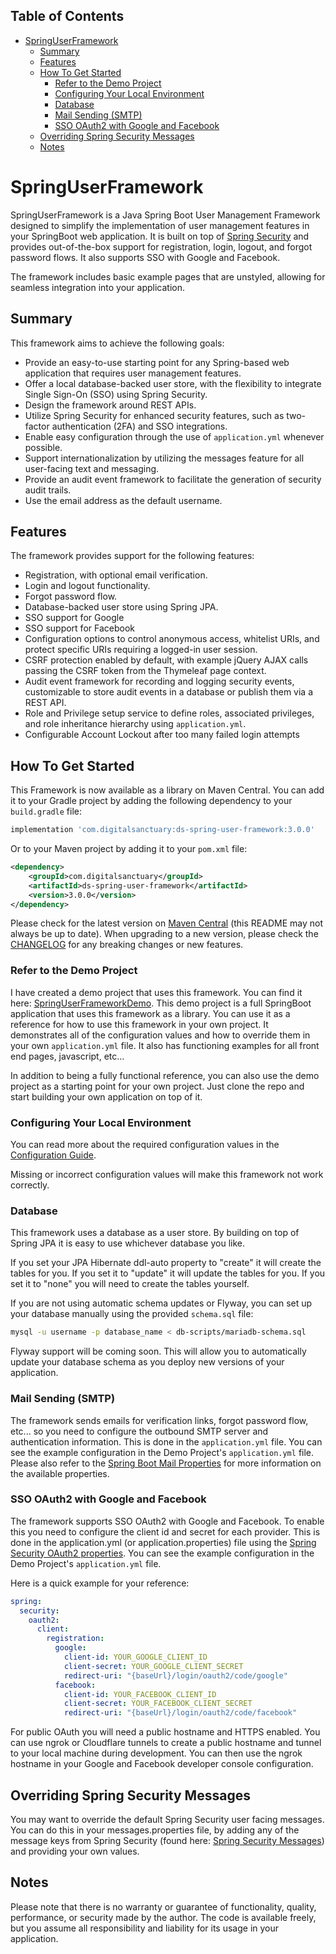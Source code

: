 ## Table of Contents
- [SpringUserFramework](#springuserframework)
  - [Summary](#summary)
  - [Features](#features)
  - [How To Get Started](#how-to-get-started)
    - [Refer to the Demo Project](#refer-to-the-demo-project)
    - [Configuring Your Local Environment](#configuring-your-local-environment)
    - [Database](#database)
    - [Mail Sending (SMTP)](#mail-sending-smtp)
    - [SSO OAuth2 with Google and Facebook](#sso-oauth2-with-google-and-facebook)
  - [Overriding Spring Security Messages](#overriding-spring-security-messages)
  - [Notes](#notes)


# SpringUserFramework



SpringUserFramework is a Java Spring Boot User Management Framework designed to simplify the implementation of user management features in your SpringBoot web application. It is built on top of [Spring Security](https://spring.io/projects/spring-security) and provides out-of-the-box support for registration, login, logout, and forgot password flows. It also supports SSO with Google and Facebook.

The framework includes basic example pages that are unstyled, allowing for seamless integration into your application.

## Summary

This framework aims to achieve the following goals:
- Provide an easy-to-use starting point for any Spring-based web application that requires user management features.
- Offer a local database-backed user store, with the flexibility to integrate Single Sign-On (SSO) using Spring Security.
- Design the framework around REST APIs.
- Utilize Spring Security for enhanced security features, such as two-factor authentication (2FA) and SSO integrations.
- Enable easy configuration through the use of `application.yml` whenever possible.
- Support internationalization by utilizing the messages feature for all user-facing text and messaging.
- Provide an audit event framework to facilitate the generation of security audit trails.
- Use the email address as the default username.

## Features

The framework provides support for the following features:
- Registration, with optional email verification.
- Login and logout functionality.
- Forgot password flow.
- Database-backed user store using Spring JPA.
- SSO support for Google
- SSO support for Facebook
- Configuration options to control anonymous access, whitelist URIs, and protect specific URIs requiring a logged-in user session.
- CSRF protection enabled by default, with example jQuery AJAX calls passing the CSRF token from the Thymeleaf page context.
- Audit event framework for recording and logging security events, customizable to store audit events in a database or publish them via a REST API.
- Role and Privilege setup service to define roles, associated privileges, and role inheritance hierarchy using `application.yml`.
- Configurable Account Lockout after too many failed login attempts



## How To Get Started

This Framework is now available as a library on Maven Central.  You can add it to your Gradle project by adding the following dependency to your `build.gradle` file:

```groovy
implementation 'com.digitalsanctuary:ds-spring-user-framework:3.0.0'
```

Or to your Maven project by adding it to your `pom.xml` file:

```xml
<dependency>
    <groupId>com.digitalsanctuary</groupId>
    <artifactId>ds-spring-user-framework</artifactId>
    <version>3.0.0</version>
</dependency>
```

Please check for the latest version on [Maven Central](https://central.sonatype.com/artifact/com.digitalsanctuary/ds-spring-user-framework) (this README may not always be up to date).
When upgrading to a new version, please check the [CHANGELOG](CHANGELOG.md) for any breaking changes or new features.


### Refer to the Demo Project
I have created a demo project that uses this framework.  You can find it here: [SpringUserFrameworkDemo](https://github.com/devondragon/SpringUserFrameworkDemoApp). This demo project is a full SpringBoot application that uses this framework as a library.  You can use it as a reference for how to use this framework in your own project. It demonstrates all of the configuration values and how to override them in your own `application.yml` file. It also has functioning examples for all front end pages, javascript, etc...

In addition to being a fully functional reference, you can also use the demo project as a starting point for your own project.  Just clone the repo and start building your own application on top of it.


### Configuring Your Local Environment

You can read more about the required configuration values in the [Configuration Guide](CONFIG.md).

Missing or incorrect configuration values will make this framework not work correctly.

### Database
This framework uses a database as a user store. By building on top of Spring JPA it is easy to use whichever database you like.

If you set your JPA Hibernate ddl-auto property to "create" it will create the tables for you.  If you set it to "update" it will update the tables for you.  If you set it to "none" you will need to create the tables yourself.

If you are not using automatic schema updates or Flyway, you can set up your database manually using the provided `schema.sql` file:

```bash
mysql -u username -p database_name < db-scripts/mariadb-schema.sql
```

Flyway support will be coming soon. This will allow you to automatically update your database schema as you deploy new versions of your application.


### Mail Sending (SMTP)
The framework sends emails for verification links, forgot password flow, etc... so you need to configure the outbound SMTP server and authentication information.  This is done in the `application.yml` file.  You can see the example configuration in the Demo Project's `application.yml` file. Please also refer to the [Spring Boot Mail Properties](https://docs.spring.io/spring-boot/docs/current/reference/html/appendix-application-properties.html#mail-properties) for more information on the available properties.


### SSO OAuth2 with Google and Facebook
The framework supports SSO OAuth2 with Google and Facebook.  To enable this you need to configure the client id and secret for each provider.  This is done in the application.yml (or application.properties) file using the [Spring Security OAuth2 properties](https://docs.spring.io/spring-security/reference/servlet/oauth2/login/core.html). You can see the example configuration in the Demo Project's `application.yml` file.

Here is a quick example for your reference:

```yaml
spring:
  security:
    oauth2:
      client:
        registration:
          google:
            client-id: YOUR_GOOGLE_CLIENT_ID
            client-secret: YOUR_GOOGLE_CLIENT_SECRET
            redirect-uri: "{baseUrl}/login/oauth2/code/google"
          facebook:
            client-id: YOUR_FACEBOOK_CLIENT_ID
            client-secret: YOUR_FACEBOOK_CLIENT_SECRET
            redirect-uri: "{baseUrl}/login/oauth2/code/facebook"
```

For public OAuth you will need a public hostname and HTTPS enabled.  You can use ngrok or Cloudflare tunnels to create a public hostname and tunnel to your local machine during development.  You can then use the ngrok hostname in your Google and Facebook developer console configuration.




## Overriding Spring Security Messages

You may want to override the default Spring Security user facing messages.  You can do this in your messages.properties file, by adding any of the message keys from Spring Security (found here: [Spring Security Messages](https://github.com/spring-projects/spring-security/blob/main/core/src/main/resources/org/springframework/security/messages.properties)) and providing your own values.



## Notes
Please note that there is no warranty or guarantee of functionality, quality, performance, or security made by the author. The code is available freely, but you assume all responsibility and liability for its usage in your application.
